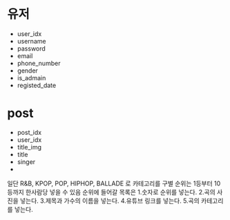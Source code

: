 # 유저
- user_idx
- username
- password
- email
- phone_number
- gender
- is_admain
- registed_date

# post
- post_idx
- user_idx
- title_img
- title
- singer
- 

일단 R&B, KPOP, POP, HIPHOP, BALLADE 로 카테고리를 구별
순위는 1등부터 10등까지 한사람당 넣을 수 있음
순위에 들어갈 목록은
1.숫자로 순위를 넣는다.
2.곡의 사진을 넣는다.
3.제목과 가수의 이름을 넣는다.
4.유튜브 링크를 넣는다.
5.곡의 카테고리를 넣는다.
